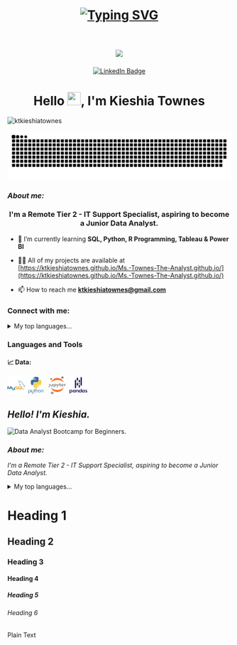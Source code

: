 <h1 align = "center">
<a href="https://git.io/typing-svg"><img src="https://readme-typing-svg.herokuapp.com?font=Fira+Code&size=75&duration=1500&pause=600&color=0CE82B&background=000000EE&center=true&vCenter=true&multiline=true&width=1920&height=384&lines=Hello+there!;My+name+is+Kieshia+Townes%2C+;I'm+an+aspiring+Junior+Data+Analyst;Welcome+to+my+README" alt="Typing SVG" /></a>
</h1>
<br>









###
<div id="header" align="center">
<img align="center" height="150" src="https://i.imgflip.com/65efzo.gif" />
</div>

###


<div id="badges" align="center">
  <a href="https://www.linkedin.com/in/ms-kieshia-townes-a8070242/">
    <img src="https://img.shields.io/badge/LinkedIn-blue?style=for-the-badge&logo=linkedin&logoColor=white" alt="LinkedIn Badge"/>
  </a>
</div>


<h1 align="center">Hello <img src="https://raw.githubusercontent.com/MartinHeinz/MartinHeinz/master/wave.gif" width="30px" height="30px" />, I'm Kieshia Townes</h1>

<p align="left"> <img src="https://komarev.com/ghpvc/?username=ktkieshiatownes&label=Profile%20views&color=0e75b6&style=flat" alt="ktkieshiatownes" /> </p>


<div id="header" align="center">
<picture>
  <source media="(prefers-color-scheme: dark)" srcset="https://raw.githubusercontent.com/platane/platane/output/github-contribution-grid-snake-dark.svg">
  <source media="(prefers-color-scheme: light)" srcset="https://raw.githubusercontent.com/platane/platane/output/github-contribution-grid-snake.svg">
  <img alt="github contribution grid snake animation" src="https://raw.githubusercontent.com/platane/platane/output/github-contribution-grid-snake.svg">
</picture>
</div>

### *About me:*

<h3 align="center">I'm a Remote Tier 2 - IT Support Specialist, aspiring to become a Junior Data Analyst.</h3>

- 🌱 I’m currently learning **SQL, Python, R Programming, Tableau & Power BI**

- 👨‍💻 All of my projects are available at [https://ktkieshiatownes.github.io/Ms.-Townes-The-Analyst.github.io/](https://ktkieshiatownes.github.io/Ms.-Townes-The-Analyst.github.io/)

- 📫 How to reach me **ktkieshiatownes@gmail.com**


<h3 align="left">Connect with me:</h3>
<p align="left">
</p>

<details>
<summary>My top languages...</summary>
 
| Rank | Languages        |
|-----:|------------------|
|     1| Excel            |
|     2| Jupyter Notebook |
|     3| Python           |
|     4| MySQL            |
|     5| Power BI         |
|     6| Tableau          |

</details>
<h3> Languages and Tools </h3>
  <div>
    <h4> 📈 Data: </h4>
    <img src="https://github.com/devicons/devicon/blob/master/icons/mysql/mysql-original-wordmark.svg" title="MySQL"  alt="MySQL" width="40" height="40"/>
    <img src="https://github.com/devicons/devicon/blob/master/icons/python/python-original-wordmark.svg" title="Python" alt="Python" width="40" height="40"/>&nbsp;
    <img src="https://github.com/devicons/devicon/blob/master/icons/jupyter/jupyter-original-wordmark.svg" title="Jupyter" alt="Jupyter" width="40" height="40"/>&nbsp;
    <img src="https://github.com/devicons/devicon/blob/master/icons/pandas/pandas-original-wordmark.svg" title="Pandas" alt="Pandas" width="40" height="40"/>&nbsp;
  </div>



## *Hello! I'm Kieshia.*

<picture>
 <source media="(prefers-color-scheme: dark)" srcset="https://www.google.com/url?sa=i&url=https%3A%2F%2Fwww.linkedin.com%2Fpulse%2Froles-data-analyst-business-developer-aymen-shaafi-ph-d-&psig=AOvVaw1A5KwZ7aUURlQjin7LUsOm&ust=1721460276792000&source=images&cd=vfe&opi=89978449&ved=0CBEQjRxqFwoTCKiCu_vJsocDFQAAAAAdAAAAABAE](https://www.google.com/search?q=data+analyst+image&sca_esv=0859001573093002&rlz=1C1VDKB_enUS1061US1061&udm=2&biw=1536&bih=695&sxsrf=ADLYWIKXYczzW3EqU38qL1XpPL5eFor8bg%3A1721373875757&ei=sxSaZoj_LfemptQPzPKJgA0&ved=0ahUKEwjIpI-zybKHAxV3k4kEHUx5AtAQ4dUDCBA&uact=5&oq=data+analyst+image&gs_lp=Egxnd3Mtd2l6LXNlcnAiEmRhdGEgYW5hbHlzdCBpbWFnZTIFEAAYgAQyBRAAGIAEMgYQABgIGB4yBxAAGIAEGBgyBxAAGIAEGBgyBxAAGIAEGBhIxiFQiwhYgxZwAXgAkAEAmAFFoAGGA6oBATa4AQPIAQD4AQGYAgegAqgDwgIEECMYJ8ICDRAAGIAEGLEDGEMYigXCAggQABiABBixA8ICChAAGIAEGEMYigWYAwCIBgGSBwE3oAe3HQ&sclient=gws-wiz-serp](https://images.app.goo.gl/gfuZWvL8MfL4zpko9">
 <source media="(prefers-color-scheme: light)" srcset="https://www.google.com/url?sa=i&url=https%3A%2F%2Fwww.linkedin.com%2Fpulse%2Froles-data-analyst-business-developer-aymen-shaafi-ph-d-&psig=AOvVaw1A5KwZ7aUURlQjin7LUsOm&ust=1721460276792000&source=images&cd=vfe&opi=89978449&ved=0CBEQjRxqFwoTCKiCu_vJsocDFQAAAAAdAAAAABAE](https://www.google.com/search?q=data+analyst+image&sca_esv=0859001573093002&rlz=1C1VDKB_enUS1061US1061&udm=2&biw=1536&bih=695&sxsrf=ADLYWIKXYczzW3EqU38qL1XpPL5eFor8bg%3A1721373875757&ei=sxSaZoj_LfemptQPzPKJgA0&ved=0ahUKEwjIpI-zybKHAxV3k4kEHUx5AtAQ4dUDCBA&uact=5&oq=data+analyst+image&gs_lp=Egxnd3Mtd2l6LXNlcnAiEmRhdGEgYW5hbHlzdCBpbWFnZTIFEAAYgAQyBRAAGIAEMgYQABgIGB4yBxAAGIAEGBgyBxAAGIAEGBgyBxAAGIAEGBhIxiFQiwhYgxZwAXgAkAEAmAFFoAGGA6oBATa4AQPIAQD4AQGYAgegAqgDwgIEECMYJ8ICDRAAGIAEGLEDGEMYigXCAggQABiABBixA8ICChAAGIAEGEMYigWYAwCIBgGSBwE3oAe3HQ&sclient=gws-wiz-serp](https://images.app.goo.gl/gfuZWvL8MfL4zpko9">
 <img alt= "Data Analyst Bootcamp for Beginners." src="https://www.google.com/url?sa=i&url=https%3A%2F%2Fwww.linkedin.com%2Fpulse%2Froles-data-analyst-business-developer-aymen-shaafi-ph-d-&psig=AOvVaw1A5KwZ7aUURlQjin7LUsOm&ust=1721460276792000&source=images&cd=vfe&opi=89978449&ved=0CBEQjRxqFwoTCKiCu_vJsocDFQAAAAAdAAAAABAE](https://www.google.com/search?q=data+analyst+image&sca_esv=0859001573093002&rlz=1C1VDKB_enUS1061US1061&udm=2&biw=1536&bih=695&sxsrf=ADLYWIKXYczzW3EqU38qL1XpPL5eFor8bg%3A1721373875757&ei=sxSaZoj_LfemptQPzPKJgA0&ved=0ahUKEwjIpI-zybKHAxV3k4kEHUx5AtAQ4dUDCBA&uact=5&oq=data+analyst+image&gs_lp=Egxnd3Mtd2l6LXNlcnAiEmRhdGEgYW5hbHlzdCBpbWFnZTIFEAAYgAQyBRAAGIAEMgYQABgIGB4yBxAAGIAEGBgyBxAAGIAEGBgyBxAAGIAEGBhIxiFQiwhYgxZwAXgAkAEAmAFFoAGGA6oBATa4AQPIAQD4AQGYAgegAqgDwgIEECMYJ8ICDRAAGIAEGLEDGEMYigXCAggQABiABBixA8ICChAAGIAEGEMYigWYAwCIBgGSBwE3oAe3HQ&sclient=gws-wiz-serp](https://images.app.goo.gl/gfuZWvL8MfL4zpko9">
</picture>

### *About me:*

*I'm a Remote Tier 2 - IT Support Specialist, aspiring to become a Junior Data Analyst.*

<details>
<summary>My top languages...</summary>
 
| Rank | Languages        |
|-----:|------------------|
|     1| Excel            |
|     2| Jupyter Notebook |
|     3| Python           |
|     4| MySQL            |
|     5| Power BI         |
|     6| Tableau          |

</details>



















# Heading 1

## Heading 2

### Heading 3

#### Heading 4

##### Heading 5

###### Heading 6

Plain Text
